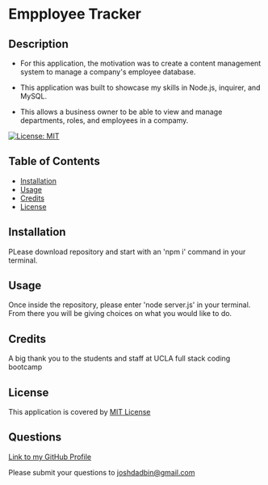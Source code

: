 # Empployee Tracker

## Description

- For this application, the motivation was to create a content management system to manage a company's employee database.

- This application was built to showcase my skills in Node.js, inquirer, and MySQL.

- This allows a business owner to be able to view and manage departments, roles, and employees in a compamy.

[![License: MIT](https://img.shields.io/badge/License-MIT-yellow.svg)](https://opensource.org/licenses/MIT)

## Table of Contents 

- [Installation](#installation)
- [Usage](#usage)
- [Credits](#credits)
- [License](#license)

## Installation

PLease download repository and start with an 'npm i' command in your terminal.

## Usage

Once inside the repository, please enter 'node server.js' in your terminal. From there you will be giving choices on what you would like to do.

## Credits

A big thank you to the students and staff at UCLA full stack coding bootcamp

## License

This application is covered by [MIT License](https://choosealicense.com/licenses/mit/)

## Questions

[Link to my GitHub Profile](https://github.com/autohome)

Please submit your questions to joshdadbin@gmail.com


